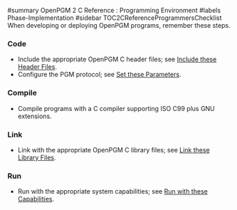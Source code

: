 ﻿#summary OpenPGM 2 C Reference : Programming Environment
#labels Phase-Implementation
#sidebar TOC2CReferenceProgrammersChecklist
When developing or deploying OpenPGM programs, remember these steps.

### Code ###
  * Include the appropriate OpenPGM C header files; see [Include these Header Files](OpenPgmCReferenceIncludeTheseHeaderFiles.md).
  * Configure the PGM protocol; see [Set these Parameters](OpenPgm2CReferenceSetTheseParameters.md).


### Compile ###
  * Compile programs with a C compiler supporting ISO C99 plus GNU extensions.


### Link ###
  * Link with the appropriate OpenPGM C library files; see [Link these Library Files](OpenPgmCReferenceLinkTheseLibraryFiles.md).


### Run ###
  * Run with the appropriate system capabilities; see [Run with these Capabilities](OpenPgmCReferenceRunWithTheseCapabilities.md).